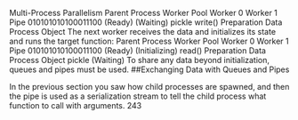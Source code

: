 Multi-Process Parallelism Parent Process Worker Pool Worker 0 Worker 1 Pipe 010101010100011100 (Ready) (Waiting) pickle write() Preparation Data Process Object The next worker receives the data and initializes its state and runs the target function: Parent Process Worker Pool Worker 0 Worker 1 Pipe 010101010100011100 (Ready) (Initializing) read() Preparation Data Process Object pickle (Waiting) To share any data beyond initialization, queues and pipes must be used. 
##Exchanging Data with Queues and Pipes 

 In the previous section you saw how child processes are spawned, and then the pipe is used as a serialization stream to tell the child process what function to call with arguments. 243